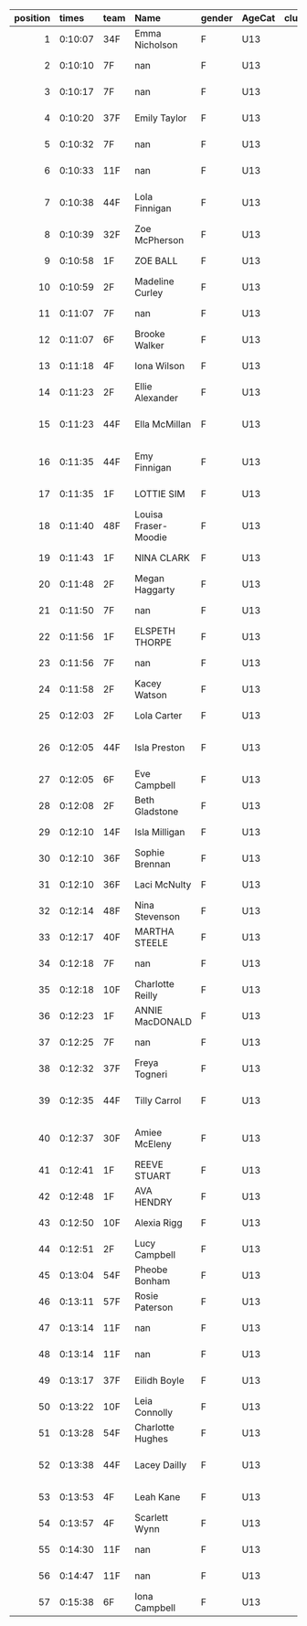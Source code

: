 |   position | times   | team   | Name                 | gender   | AgeCat   |   clubnumber | Club name                  | Website                               |
|-----------:|:--------|:-------|:---------------------|:---------|:---------|-------------:|:---------------------------|:--------------------------------------|
|          1 | 0:10:07 | 34F    | Emma Nicholson       | F        | U13      |           34 | Kilbarchan AAC             | https://kilbarchanaac.org.uk/         |
|          2 | 0:10:10 | 7F     | nan                  | F        | U13      |            7 | Giffnock North AC          | https://www.giffnocknorth.co.uk/      |
|          3 | 0:10:17 | 7F     | nan                  | F        | U13      |            7 | Giffnock North AC          | https://www.giffnocknorth.co.uk/      |
|          4 | 0:10:20 | 37F    | Emily Taylor         | F        | U13      |           37 | Law & District AAC         | http://www.lawaac.co.uk/              |
|          5 | 0:10:32 | 7F     | nan                  | F        | U13      |            7 | Giffnock North AC          | https://www.giffnocknorth.co.uk/      |
|          6 | 0:10:33 | 11F    | nan                  | F        | U13      |           11 | Airdrie Harriers           | http://airdrieharriers.org/           |
|          7 | 0:10:38 | 44F    | Lola Finnigan        | F        | U13      |           44 | North Ayrshire AAC         | https://naathletics.co.uk/            |
|          8 | 0:10:39 | 32F    | Zoe McPherson        | F        | U13      |           32 | Helensburgh AAC            | https://www.helensburghaac.com/       |
|          9 | 0:10:58 | 1F     | ZOE BALL             | F        | U13      |            1 | East Kilbride AC           | http://www.ekac.org.uk/               |
|         10 | 0:10:59 | 2F     | Madeline Curley      | F        | U13      |            2 | Kilmarnock H&AC            | http://www.kilmarnockharriers.com/    |
|         11 | 0:11:07 | 7F     | nan                  | F        | U13      |            7 | Giffnock North AC          | https://www.giffnocknorth.co.uk/      |
|         12 | 0:11:07 | 6F     | Brooke Walker        | F        | U13      |            6 | Cambuslang Harriers        | https://cambuslangharriers.org/       |
|         13 | 0:11:18 | 4F     | Iona Wilson          | F        | U13      |            4 | Inverclyde AC              | https://www.inverclydeac.org/         |
|         14 | 0:11:23 | 2F     | Ellie Alexander      | F        | U13      |            2 | Kilmarnock H&AC            | http://www.kilmarnockharriers.com/    |
|         15 | 0:11:23 | 44F    | Ella McMillan        | F        | U13      |           44 | North Ayrshire AAC         | https://naathletics.co.uk/            |
|         16 | 0:11:35 | 44F    | Emy Finnigan         | F        | U13      |           44 | North Ayrshire AAC         | https://naathletics.co.uk/            |
|         17 | 0:11:35 | 1F     | LOTTIE SIM           | F        | U13      |            1 | East Kilbride AC           | http://www.ekac.org.uk/               |
|         18 | 0:11:40 | 48F    | Louisa Fraser-Moodie | F        | U13      |           48 | Springburn Harriers        | https://www.springburnharriers.co.uk/ |
|         19 | 0:11:43 | 1F     | NINA CLARK           | F        | U13      |            1 | East Kilbride AC           | http://www.ekac.org.uk/               |
|         20 | 0:11:48 | 2F     | Megan Haggarty       | F        | U13      |            2 | Kilmarnock H&AC            | http://www.kilmarnockharriers.com/    |
|         21 | 0:11:50 | 7F     | nan                  | F        | U13      |            7 | Giffnock North AC          | https://www.giffnocknorth.co.uk/      |
|         22 | 0:11:56 | 1F     | ELSPETH THORPE       | F        | U13      |            1 | East Kilbride AC           | http://www.ekac.org.uk/               |
|         23 | 0:11:56 | 7F     | nan                  | F        | U13      |            7 | Giffnock North AC          | https://www.giffnocknorth.co.uk/      |
|         24 | 0:11:58 | 2F     | Kacey Watson         | F        | U13      |            2 | Kilmarnock H&AC            | http://www.kilmarnockharriers.com/    |
|         25 | 0:12:03 | 2F     | Lola Carter          | F        | U13      |            2 | Kilmarnock H&AC            | http://www.kilmarnockharriers.com/    |
|         26 | 0:12:05 | 44F    | Isla Preston         | F        | U13      |           44 | North Ayrshire AAC         | https://naathletics.co.uk/            |
|         27 | 0:12:05 | 6F     | Eve Campbell         | F        | U13      |            6 | Cambuslang Harriers        | https://cambuslangharriers.org/       |
|         28 | 0:12:08 | 2F     | Beth Gladstone       | F        | U13      |            2 | Kilmarnock H&AC            | http://www.kilmarnockharriers.com/    |
|         29 | 0:12:10 | 14F    | Isla Milligan        | F        | U13      |           14 | Ayr Seaforth AC            | https://www.ayrseaforth.co.uk/        |
|         30 | 0:12:10 | 36F    | Sophie Brennan       | F        | U13      |           36 | Larkhall YMCA              | https://www.larkhallymcaharriers.org  |
|         31 | 0:12:10 | 36F    | Laci McNulty         | F        | U13      |           36 | Larkhall YMCA              | https://www.larkhallymcaharriers.org  |
|         32 | 0:12:14 | 48F    | Nina Stevenson       | F        | U13      |           48 | Springburn Harriers        | https://www.springburnharriers.co.uk/ |
|         33 | 0:12:17 | 40F    | MARTHA STEELE        | F        | U13      |           40 | Motherwell AC              | https://motherwellac.com/             |
|         34 | 0:12:18 | 7F     | nan                  | F        | U13      |            7 | Giffnock North AC          | https://www.giffnocknorth.co.uk/      |
|         35 | 0:12:18 | 10F    | Charlotte Reilly     | F        | U13      |           10 | Shettleston Harriers       | http://shettlestonharriers.org.uk/    |
|         36 | 0:12:23 | 1F     | ANNIE MacDONALD      | F        | U13      |            1 | East Kilbride AC           | http://www.ekac.org.uk/               |
|         37 | 0:12:25 | 7F     | nan                  | F        | U13      |            7 | Giffnock North AC          | https://www.giffnocknorth.co.uk/      |
|         38 | 0:12:32 | 37F    | Freya Togneri        | F        | U13      |           37 | Law & District AAC         | http://www.lawaac.co.uk/              |
|         39 | 0:12:35 | 44F    | Tilly Carrol         | F        | U13      |           44 | North Ayrshire AAC         | https://naathletics.co.uk/            |
|         40 | 0:12:37 | 30F    | Amiee McEleny        | F        | U13      |           30 | Greenock Glenpark Harriers | https://greenockglenparkharriers.com/ |
|         41 | 0:12:41 | 1F     | REEVE STUART         | F        | U13      |            1 | East Kilbride AC           | http://www.ekac.org.uk/               |
|         42 | 0:12:48 | 1F     | AVA HENDRY           | F        | U13      |            1 | East Kilbride AC           | http://www.ekac.org.uk/               |
|         43 | 0:12:50 | 10F    | Alexia Rigg          | F        | U13      |           10 | Shettleston Harriers       | http://shettlestonharriers.org.uk/    |
|         44 | 0:12:51 | 2F     | Lucy Campbell        | F        | U13      |            2 | Kilmarnock H&AC            | http://www.kilmarnockharriers.com/    |
|         45 | 0:13:04 | 54F    | Pheobe Bonham        | F        | U13      |           54 | VP-Glasgow                 | https://www.vp-glasgow.com            |
|         46 | 0:13:11 | 57F    | Rosie Paterson       | F        | U13      |           57 | Whitemoss AAC              | https://whitemossaac.co.uk/           |
|         47 | 0:13:14 | 11F    | nan                  | F        | U13      |           11 | Airdrie Harriers           | http://airdrieharriers.org/           |
|         48 | 0:13:14 | 11F    | nan                  | F        | U13      |           11 | Airdrie Harriers           | http://airdrieharriers.org/           |
|         49 | 0:13:17 | 37F    | Eilidh Boyle         | F        | U13      |           37 | Law & District AAC         | http://www.lawaac.co.uk/              |
|         50 | 0:13:22 | 10F    | Leia Connolly        | F        | U13      |           10 | Shettleston Harriers       | http://shettlestonharriers.org.uk/    |
|         51 | 0:13:28 | 54F    | Charlotte Hughes     | F        | U13      |           54 | VP-Glasgow                 | https://www.vp-glasgow.com            |
|         52 | 0:13:38 | 44F    | Lacey Dailly         | F        | U13      |           44 | North Ayrshire AAC         | https://naathletics.co.uk/            |
|         53 | 0:13:53 | 4F     | Leah Kane            | F        | U13      |            4 | Inverclyde AC              | https://www.inverclydeac.org/         |
|         54 | 0:13:57 | 4F     | Scarlett Wynn        | F        | U13      |            4 | Inverclyde AC              | https://www.inverclydeac.org/         |
|         55 | 0:14:30 | 11F    | nan                  | F        | U13      |           11 | Airdrie Harriers           | http://airdrieharriers.org/           |
|         56 | 0:14:47 | 11F    | nan                  | F        | U13      |           11 | Airdrie Harriers           | http://airdrieharriers.org/           |
|         57 | 0:15:38 | 6F     | Iona Campbell        | F        | U13      |            6 | Cambuslang Harriers        | https://cambuslangharriers.org/       |